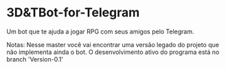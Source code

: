 # 3D&TBot-for-Telegram
Um bot que te ajuda a jogar RPG com seus amigos pelo Telegram.

Notas: 
Nesse master você vai encontrar uma versão legado do projeto que não implementa ainda o bot. O desenvolvimento ativo do programa está no branch 'Version-0.1'
